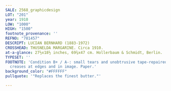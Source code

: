 ```yaml
---
SALE: 2568_graphicdesign
LOT: "201"
year: 1910
LOW: "1000"
HIGH: "1500"
footnote_provenance: ''
REFNO: "781457"
DESCRIPT: LUCIAN BERNHARD (1883-1972)
CROSSHEAD: THUSNELDA MARGARINE. Circa 1910.
at-a-glance: 27½x18½ inches, 69¾x47 cm. Hollerbaum & Schmidt, Berlin.
TYPESET: ''
FOOTNOTE: 'Condition B+ / A-: small tears and unobtrusive tape-repaired tears at edges;
  creases at edges and in image. Paper.'
background_color: "#FFFFFF"
pullquote: '"Replaces the finest butter."'

---
```

